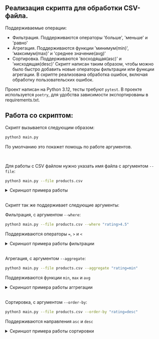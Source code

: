 ## Реализация скрипта для обработки CSV-файла.

Поддерживаемые операции:
- Фильтрация. Поддерживаются операторы 'больше', 'меньше' и 'равно'
- Агрегация. Поддерживаются функции 'минимум(min)', 'максимум(max)' и 'среднее значение(avg)'
- Сортировка. Поддерживаются 'восходящая(asc)' и 'нисходящая(desc)'
Скрипт написан таким образом, чтобы можно было быстро добавить новые операторы фильтрации или функции агрегации.
В скрипте реализована обработка ошибок, включая обработку пользовательских ошибок.

Проект написан на Python 3.12, тесты требуют `pytest`. В проекте используется `poetry`, для удобства зависимости экспортированы в requirements.txt.



## Работа со скриптом:
Скрипт вызывается следующим образом:
```sh
python3 main.py
```
По умолчанию это покажет помощь по работе аргументов.

<br>

Для работы с CSV файлом нужно указать имя файла с аргументом `--file`:
```sh
python3 main.py --file products.csv
```
<details>
<summary>Скриншот примера работы</summary>
<br>

![all.jpg](/.github/all.jpg?raw=true)
</details>

<br>

Скрипт так же поддерживает следующие аргументы:

Фильтрация, с аргументом `--where`:
```sh
python3 main.py --file products.csv --where "rating>4.5"
```
Поддерживаются операторы `=`, `>` и `<`
<details>
<summary>Скриншот примера работы фильтрации</summary>
<br>

![all.jpg](/.github/filter.jpg?raw=true)
</details>

<br>

Агрегация, с аргументом `--aggregate`:
```sh
python3 main.py --file products.csv --aggregate "rating=min"
```
Поддерживаются функции `min`, `max` и `avg`
<details>
<summary>Скриншот примера работы аггрегации</summary>
<br>

![all.jpg](/.github/aggregate.jpg?raw=true)
</details>

<br>

Сортировка, с аргументом `--order-by`:
```sh
python3 main.py --file products.csv --order-by "rating=desc"
```
Поддерживаются направления `asc` и `desc`
<details>
<summary>Скриншот примера работы сортировки</summary>
<br>

![all.jpg](/.github/sorting.jpg?raw=true)
</details>
